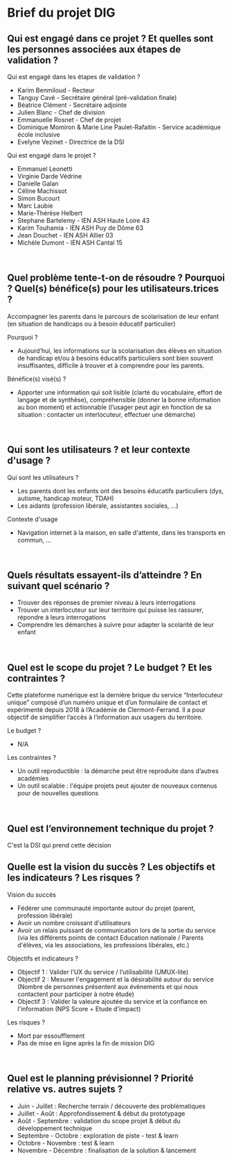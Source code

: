 # Brief du projet DIG

## Qui est engagé dans ce projet ? Et quelles sont les personnes associées aux étapes de validation ?
Qui est engagé dans les étapes de validation ?
- Karim Benmiloud - Recteur
- Tanguy Cavé - Secrétaire général (pré-validation finale)
- Béatrice Clément - Secrétaire adjointe
- Julien Blanc - Chef de division 
- Emmanuelle Rosnet - Chef de projet
- Dominique Momiron & Marie Line Paulet-Rafaitin - Service académique école inclusive
- Evelyne Vezinet - Directrice de la DSI

Qui est engagé dans le projet ?
- Emmanuel Leonetti
- Virginie Darde Védrine
- Danielle Galan
- Céline Machissot
- Simon Bucourt
- Marc Laubie
- Marie-Thérèse Helbert
- Stephane Bartelemy - IEN ASH Haute Loire 43
- Karim Touhamia - IEN ASH  Puy de Dôme 63
- Jean Douchet - IEN ASH  Allier 03
- Michèle Dumont - IEN ASH Cantal 15
<br>


## Quel problème tente-t-on de résoudre ? Pourquoi ? Quel(s) bénéfice(s) pour les utilisateurs.trices ?

Accompagner les parents dans le parcours de scolarisation de leur enfant (en situation de handicaps ou à besoin éducatif particulier) 

Pourquoi ?
- Aujourd’hui, les informations sur la scolarisation des élèves en situation de handicap et/ou à besoins éducatifs particuliers sont bien souvent insuffisantes, difficile à trouver et à comprendre pour les parents.

Bénéfice(s) visé(s) ?
- Apporter une information qui soit lisible (clarté du vocabulaire, effort de langage et de synthèse), compréhensible (donner la bonne information au bon moment) et actionnable (l’usager peut agir en fonction de sa situation : contacter un interlocuteur, effectuer une démarche)
<br>


## Qui sont les utilisateurs ? et leur contexte d'usage ?

Qui sont les utilisateurs ?
- Les parents dont les enfants ont des besoins éducatifs particuliers (dys, autisme, handicap moteur, TDAH)
- Les aidants (profession libérale, assistantes sociales, …)

Contexte d'usage
- Navigation internet à la maison, en salle d'attente, dans les transports en commun, ...
<br>


## Quels résultats essayent-ils d’atteindre ? En suivant quel scénario ?

- Trouver des réponses de premier niveau à leurs interrogations
- Trouver un interlocuteur sur leur territoire qui puisse les rassurer, répondre à leurs interrogations
- Comprendre les démarches à suivre pour adapter la scolarité de leur enfant
<br>


## Quel est le scope du projet ? Le budget ? Et les contraintes ?

Cette plateforme numérique est la dernière brique du service “Interlocuteur unique” composé d’un numéro unique et d’un formulaire de contact et expérimenté depuis 2018 à l’Académie de Clermont-Ferrand. Il a pour objectif de simplifier l’accès à l’information aux usagers du territoire.

Le budget ?
- N/A

Les contraintes ?
- Un outil reproductible : la démarche peut être reproduite dans d’autres académies
- Un outil scalable : l'équipe projets peut ajouter de nouveaux contenus pour de nouvelles questions
<br>


## Quel est l’environnement technique du projet ?

C'est la DSI qui prend cette décision
<br>


## Quelle est la vision du succès ? Les objectifs et les indicateurs ? Les risques ?

Vision du succès
- Fédérer une communauté importante autour du projet (parent, profession libérale)
- Avoir un nombre croissant d'utilisateurs
- Avoir un relais puissant de communication lors de la sortie du service (via les différents points de contact Education nationale / Parents d'élèves, via les associations, les professions libérales, etc.)

Objectifs et indicateurs ?
- Objectif 1 : Valider l’UX du service / l’utilisabilité (UMUX-lite)
- Objectif 2 : Mesurer l'engagement et la désirabilité autour du service (Nombre de personnes présentent aux évènements et qui nous contactent pour participer à notre étude)
- Objectif 3 : Valider la valeure ajoutée du service et la confiance en l'information (NPS Score + Etude d'impact)

Les risques ?
- Mort par essoufflement
- Pas de mise en ligne après la fin de mission DIG
<br>

## Quel est le planning prévisionnel ? Priorité relative vs. autres sujets ?

- Juin - Juillet : Recherche terrain / découverte des problématiques
- Juillet - Août : Approfondissement & début du prototypage
- Août - Septembre : validation du scope projet & début du développement technique
- Septembre - Octobre : exploration de piste - test & learn
- Octobre - Novembre : test & learn
- Novembre - Décembre : finalisation de la solution & lancement
